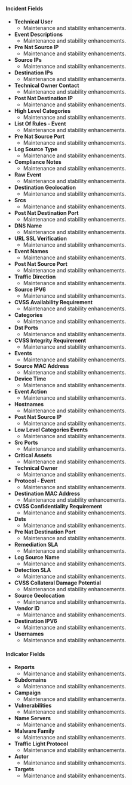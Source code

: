 
#### Incident Fields
- **Technical User**
  - Maintenance and stability enhancements.
- **Event Descriptions**
  - Maintenance and stability enhancements.
- **Pre Nat Source IP**
  - Maintenance and stability enhancements.
- **Source IPs**
  - Maintenance and stability enhancements.
- **Destination IPs**
  - Maintenance and stability enhancements.
- **Technical Owner Contact**
  - Maintenance and stability enhancements.
- **Post Nat Destination IP**
  - Maintenance and stability enhancements.
- **High Level Categories**
  - Maintenance and stability enhancements.
- **List Of Rules - Event**
  - Maintenance and stability enhancements.
- **Pre Nat Source Port**
  - Maintenance and stability enhancements.
- **Log Source Type**
  - Maintenance and stability enhancements.
- **Compliance Notes**
  - Maintenance and stability enhancements.
- **Raw Event**
  - Maintenance and stability enhancements.
- **Destination Geolocation**
  - Maintenance and stability enhancements.
- **Srcs**
  - Maintenance and stability enhancements.
- **Post Nat Destination Port**
  - Maintenance and stability enhancements.
- **DNS Name**
  - Maintenance and stability enhancements.
- **URL SSL Verification**
  - Maintenance and stability enhancements.
- **Event Names**
  - Maintenance and stability enhancements.
- **Post Nat Source Port**
  - Maintenance and stability enhancements.
- **Traffic Direction**
  - Maintenance and stability enhancements.
- **Source IPV6**
  - Maintenance and stability enhancements.
- **CVSS Availability Requirement**
  - Maintenance and stability enhancements.
- **Categories**
  - Maintenance and stability enhancements.
- **Dst Ports**
  - Maintenance and stability enhancements.
- **CVSS Integrity Requirement**
  - Maintenance and stability enhancements.
- **Events**
  - Maintenance and stability enhancements.
- **Source MAC Address**
  - Maintenance and stability enhancements.
- **Device Time**
  - Maintenance and stability enhancements.
- **Event Action**
  - Maintenance and stability enhancements.
- **Hostnames**
  - Maintenance and stability enhancements.
- **Post Nat Source IP**
  - Maintenance and stability enhancements.
- **Low Level Categories Events**
  - Maintenance and stability enhancements.
- **Src Ports**
  - Maintenance and stability enhancements.
- **Critical Assets**
  - Maintenance and stability enhancements.
- **Technical Owner**
  - Maintenance and stability enhancements.
- **Protocol - Event**
  - Maintenance and stability enhancements.
- **Destination MAC Address**
  - Maintenance and stability enhancements.
- **CVSS Confidentiality Requirement**
  - Maintenance and stability enhancements.
- **Dsts**
  - Maintenance and stability enhancements.
- **Pre Nat Destination Port**
  - Maintenance and stability enhancements.
- **Remediation SLA**
  - Maintenance and stability enhancements.
- **Log Source Name**
  - Maintenance and stability enhancements.
- **Detection SLA**
  - Maintenance and stability enhancements.
- **CVSS Collateral Damage Potential**
  - Maintenance and stability enhancements.
- **Source Geolocation**
  - Maintenance and stability enhancements.
- **Vendor ID**
  - Maintenance and stability enhancements.
- **Destination IPV6**
  - Maintenance and stability enhancements.
- **Usernames**
  - Maintenance and stability enhancements.

#### Indicator Fields
- **Reports**
  - Maintenance and stability enhancements.
- **Subdomains**
  - Maintenance and stability enhancements.
- **Campaign**
  - Maintenance and stability enhancements.
- **Vulnerabilities**
  - Maintenance and stability enhancements.
- **Name Servers**
  - Maintenance and stability enhancements.
- **Malware Family**
  - Maintenance and stability enhancements.
- **Traffic Light Protocol**
  - Maintenance and stability enhancements.
- **Actor**
  - Maintenance and stability enhancements.
- **Targets**
  - Maintenance and stability enhancements.
